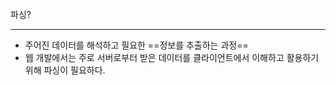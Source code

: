 <br>
파싱?
<hr>

- 주어진 데이터를 해석하고 필요한 ==정보를 추출하는 과정==
- 웹 개발에서는 주로 서버로부터 받은 데이터를 클라이언트에서 이해하고 활용하기 위해 파싱이 필요하다.
<br><br>